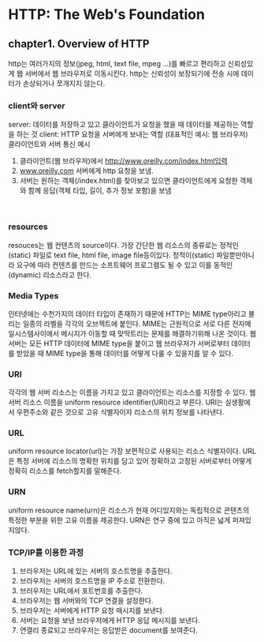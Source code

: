 # HTTP: The Web's Foundation

## chapter1. Overview of HTTP

http는 여러가지의 정보(jpeg, html, text file, mpeg ...)를 빠르고 편리하고 신뢰성있게 웹 서버에서 웹 브라우저로 이동시킨다.
http는 신뢰성이 보장되기에 전송 시에 데이터가 손상되거나 쪼개지지 않는다.

### client와 server
server: 데이터를 저장하고 있고 클라이언트가 요청을 했을 때 데이터를 제공하는 역할을 하는 것
client: HTTP 요청을 서버에게 보내는 역할 (대표적인 예시: 웹 브라우저) <br>
클라이언트와 서버 통신 예시
1. 클라이언트(웹 브라우저)에서 http://www.oreilly.com/index.html입력
2. www.oreilly.com 서버에게 http 요청을 보냄.
3. 서버는 원하는 객체(/index.html)를 찾아보고 있으면 클라이언트에게 요청한 객체와 함께 응답(객체 타입, 길이, 추가 정보 포함)을 보냄
<br>

### resources
resouces는 웹 컨텐츠의 source이다. 가장 간단한 웹 리소스의 종류로는 정적인(static) 파일로 text file, html file, image file등이있다.
정적이(static) 파일뿐만아니라 요구에 따라 컨텐츠를 만드는 소프트웨어 프로그램도 될 수 있고 이를 동적인(dynamic) 리소스라고 한다.
<br>

### Media Types
인터넷에는 수천가지의 데이터 타입이 존재하기 때문에 HTTP는 MIME type아리고 불리는 일종의 라벨을 각각의 오브젝트에 붙인다.
MIME는 근원적으로 서로 다른 전자메일시스템사이에서 메시지가 이동할 때 맞딱트리는 문제를 해결하기위해 나온 것이다.
웹 서버는 모든 HTTP 데이터에 MIME type을 붙이고 웹 브라우저가 서버로부터 데이터를 받았을 때 MIME type을 통해 데이터를 어떻게 다룰 수 있을지를 알 수 있다.
<br>

### URI
각각의 웹 서버 리소스는 이름을 가지고 있고 클라이언트는 리소스를 지정할 수 있다.
웹 서버 리소스 이름을 uniform resource identifier(URI)라고 부른다.
URI는 실생활에서 우편주소와 같은 것으로 고유 식별자이자 리소스의 위치 정보를 나타낸다.
<br>

### URL
uniform resource locator(url)는 가장 보편적으로 사용되는 리소스 식별자이다.
URL은 특정 서버에 리소스의 명확한 위치를 담고 있어 정확하고 고정된 서버로부터 어떻게 정확히 리소스를 fetch할지를 말해준다. 
<br>

### URN
uniform resource name(urn)은 리소스가 현재 어디있지와는 독립적으로 콘텐츠의 특정한 부분을 위한 고유 이름을 제공한다.
URN은 연구 중에 있고 아직은 넓게 퍼져있지않다.
<br>

### TCP/IP를 이용한 과정
1) 브라우저는 URL에 있는 서버의 호스트명을 추출한다.<br>
2) 브라우저는 서버의 호스트명을 IP 주소로 전환한다.<br>
3) 브러우저는 URL에서 포트번호를 추출한다.<br>
4) 브라우저는 웹 서버와의 TCP 연결을 설정한다.<br>
5) 브라우저는 서버에게 HTTP 요청 매시지를 보낸다.<br>
6) 서버는 요청을 보낸 브라우저에게 HTTP 응답 메시지를 보낸다.<br>
7) 연결리 종료되고 브라우저는 응답받은 document를 보여준다.<br>